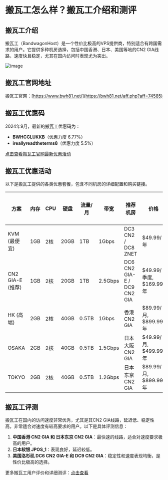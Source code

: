 # 搬瓦工怎么样？搬瓦工介绍和测评

## 搬瓦工介绍

搬瓦工（BandwagonHost）是一个性价比极高的VPS提供商，特别适合有跨国需求的用户。它提供多种机房选择，包括中国香港、日本、美国等地的CN2 GIA线路，速度快且稳定，尤其在国内访问时表现尤为突出。

![image](https://github.com/user-attachments/assets/a13a79c5-f89a-433b-8465-e0eade1efbc3)

## 搬瓦工官网地址

搬瓦工官网：[https://www.bwh81.net/](https://bwh81.net/aff.php?aff=74585)

## 搬瓦工优惠码

2024年9月，最新的搬瓦工优惠码为：
- **BWHCGLUKKB**（优惠力度 6.77%）
- **ireallyreadtheterms8**（优惠力度 5.5%）

[点击查看搬瓦工官网最新优惠活动](https://bwh81.net/aff.php?aff=74585)

## 搬瓦工优惠活动

以下是搬瓦工提供的各类优惠套餐，包含不同机房的详细配置和购买链接。

| 方案          | 内存  | CPU  | 硬盘  | 流量/月 | 带宽   | 推荐机房                    | 价格              | 购买链接                                                                 |
|---------------|-------|------|-------|---------|--------|-----------------------------|-------------------|---------------------------------------------------------------------------|
| KVM (最便宜)  | 1GB   | 2核  | 20GB  | 1TB     | 1Gbps  | DC3 CN2 / DC8 ZNET          | $49.99/年         | [购买](https://bwh81.net/aff.php?aff=74585&pid=44)                         |
| CN2 GIA-E (推荐) | 1GB   | 2核  | 20GB  | 1TB     | 2.5Gbps| DC6 CN2 GIA-E / DC9 CN2 GIA  | $49.99/季度, $169.99/年 | [购买](https://bwh81.net/aff.php?aff=74585&pid=87)                         |
| HK (高端)     | 2GB   | 2核  | 40GB  | 0.5TB   | 1Gbps  | 香港 CN2 GIA                | $89.99/月, $899.99/年 | [购买](https://bwh81.net/aff.php?aff=74585&pid=95)                         |
| OSAKA         | 2GB   | 2核  | 40GB  | 0.5TB   | 1.5Gbps| 日本大阪 CN2 GIA            | $49.99/月, $499.99/年 | [购买](https://bwh81.net/aff.php?aff=74585&pid=134)                        |
| TOKYO         | 2GB   | 2核  | 40GB  | 0.5TB   | 1.2Gbps| 日本东京 CN2 GIA            | $89.99/月, $899.99/年 | [购买](https://bwh81.net/aff.php?aff=74585&pid=108)                        |

## 搬瓦工评测

搬瓦工在国内的访问速度非常优秀，尤其是其CN2 GIA线路，延迟低、稳定性高，非常适合对速度有较高要求的用户。以下是具体评测信息：

1. **中国香港 CN2 GIA 和 日本东京 CN2 GIA**：最快速的线路，适合对速度要求极高的用户。
2. **日本软银 JPOS_1**：表现良好，延迟较低。
3. **美国洛杉矶 DC6 CN2 GIA-E 和 DC9 CN2 GIA**：稳定性和速度表现均衡，是性价比极高的选择。

更多搬瓦工用户评价和详细测评：[点击查看](https://bwh81.net/aff.php?aff=74585)
